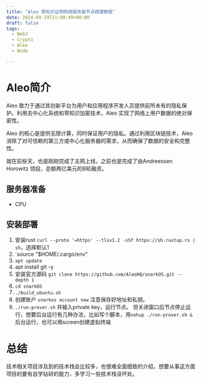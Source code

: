 ```yaml
---
title: "Aleo 零知识证明网络服务器节点搭建教程"
date: 2024-09-29T21:00:49+08:00
draft: false
tags:
  - Web3
  - Crypto
  - Aleo
  - Node

---
```


# Aleo简介
Aleo 致力于通过其创新平台为用户和应用程序开发人员提供前所未有的隐私保护。利用去中心化系统和零知识加密技术，Aleo 实现了网络上用户数据的绝对保密性。

Aleo 的核心是提供无限计算，同时保证用户的隐私。通过利用区块链技术，Aleo 消除了对可信赖的第三方或中心化服务器的需求，从而确保了数据的安全和完整性。

就在前些天，也是刚刚完成了主网上线，之前也是完成了由Andreessen Horowitz 领投，总额两亿美元的B轮融资。

## 服务器准备
- CPU

## 安装部署
1. 安装rust `curl --proto '=https' --tlsv1.2 -sSf https://sh.rustup.rs | sh`，选择默认1
2. `source "$HOME/.cargo/env"
3. `apt update`
4. apt install git -y
5. 安装官方源码 `git clone https://github.com/AleoHQ/snarkOS.git --depth 1`
6. `cd snarkOS`
7. `./build_ubuntu.sh`
8. 创建账户 `snarkos account new` 注意保存好地址和私钥。
9. `./run-prover.sh` 并输入private key，运行节点。
但关闭窗口后节点停止运行，想要后台运行有几种办法，比如写个脚本，用`nohup ./run-prover.sh &`后台运行，也可以用screen创建虚拟终端

# 总结
技术相关项目涉及到的技术栈会比较多，也很难全面细致的介绍，想要从事这方面项目的要有自学钻研的能力，多学习一些技术栈没坏处。